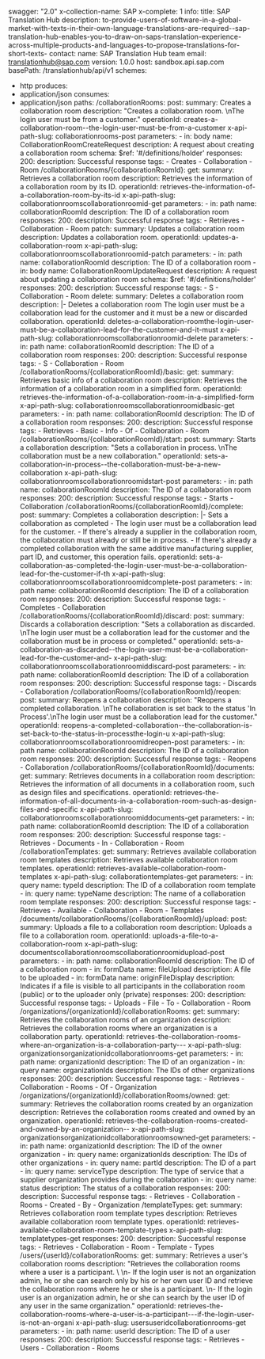 swagger: "2.0"
x-collection-name: SAP
x-complete: 1
info:
  title: SAP Translation Hub
  description: to-provide-users-of-software-in-a-global-market-with-texts-in-their-own-language-translations-are-required--sap-translation-hub-enables-you-to-draw-on-saps-translation-experience-across-multiple-products-and-languages-to-propose-translations-for-short-texts-
  contact:
    name: SAP Translation Hub team
    email: translationhub@sap.com
  version: 1.0.0
host: sandbox.api.sap.com
basePath: /translationhub/api/v1
schemes:
- http
produces:
- application/json
consumes:
- application/json
paths:
  /collaborationRooms:
    post:
      summary: Creates a collaboration room
      description: "Creates a collaboration room.  \nThe login user must be from a
        customer."
      operationId: creates-a-collaboration-room--the-login-user-must-be-from-a-customer
      x-api-path-slug: collaborationrooms-post
      parameters:
      - in: body
        name: CollaborationRoomCreateRequest
        description: A request about creating a collaboration room
        schema:
          $ref: '#/definitions/holder'
      responses:
        200:
          description: Successful response
      tags:
      - Creates
      - Collaboration
      - Room
  /collaborationRooms/{collaborationRoomId}:
    get:
      summary: Retrieves a collaboration room
      description: Retrieves the information of a collaboration room by its ID.
      operationId: retrieves-the-information-of-a-collaboration-room-by-its-id
      x-api-path-slug: collaborationroomscollaborationroomid-get
      parameters:
      - in: path
        name: collaborationRoomId
        description: The ID of a collaboration room
      responses:
        200:
          description: Successful response
      tags:
      - Retrieves
      - Collaboration
      - Room
    patch:
      summary: Updates a collaboration room
      description: Updates a collaboration room.
      operationId: updates-a-collaboration-room
      x-api-path-slug: collaborationroomscollaborationroomid-patch
      parameters:
      - in: path
        name: collaborationRoomId
        description: The ID of a collaboration room
      - in: body
        name: CollaborationRoomUpdateRequest
        description: A request about updating a collaboration room
        schema:
          $ref: '#/definitions/holder'
      responses:
        200:
          description: Successful response
      tags:
      - S
      - Collaboration
      - Room
    delete:
      summary: Deletes a collaboration room
      description: |-
        Deletes a collaboration room
        The login user must be a collaboration lead for the customer and it must be a new or discarded collaboration.
      operationId: deletes-a-collaboration-roomthe-login-user-must-be-a-collaboration-lead-for-the-customer-and-it-must
      x-api-path-slug: collaborationroomscollaborationroomid-delete
      parameters:
      - in: path
        name: collaborationRoomId
        description: The ID of a collaboration room
      responses:
        200:
          description: Successful response
      tags:
      - S
      - Collaboration
      - Room
  /collaborationRooms/{collaborationRoomId}/basic:
    get:
      summary: Retrieves basic info of a collaboration room
      description: Retrieves the information of a collaboration room in a simplified
        form.
      operationId: retrieves-the-information-of-a-collaboration-room-in-a-simplified-form
      x-api-path-slug: collaborationroomscollaborationroomidbasic-get
      parameters:
      - in: path
        name: collaborationRoomId
        description: The ID of a collaboration room
      responses:
        200:
          description: Successful response
      tags:
      - Retrieves
      - Basic
      - Info
      - Of
      - Collaboration
      - Room
  /collaborationRooms/{collaborationRoomId}/start:
    post:
      summary: Starts a collaboration
      description: "Sets a collaboration in process.  \nThe collaboration must be
        a new collaboration."
      operationId: sets-a-collaboration-in-process--the-collaboration-must-be-a-new-collaboration
      x-api-path-slug: collaborationroomscollaborationroomidstart-post
      parameters:
      - in: path
        name: collaborationRoomId
        description: The ID of a collaboration room
      responses:
        200:
          description: Successful response
      tags:
      - Starts
      - Collaboration
  /collaborationRooms/{collaborationRoomId}/complete:
    post:
      summary: Completes a collaboration
      description: |-
        Sets a collaboration as completed
        - The login user must be a collaboration lead for the customer.
        - If there's already a supplier in the collaboration room, the collaboration must already or still be in process.
        - If there's already a completed collaboration with the same additive manufacturing supplier, part ID, and customer, this operation fails.
      operationId: sets-a-collaboration-as-completed-the-login-user-must-be-a-collaboration-lead-for-the-customer-if-th
      x-api-path-slug: collaborationroomscollaborationroomidcomplete-post
      parameters:
      - in: path
        name: collaborationRoomId
        description: The ID of a collaboration room
      responses:
        200:
          description: Successful response
      tags:
      - Completes
      - Collaboration
  /collaborationRooms/{collaborationRoomId}/discard:
    post:
      summary: Discards a collaboration
      description: "Sets a collaboration as discarded.  \nThe login user must be a
        collaboration lead for the customer and the collaboration must be in process
        or completed."
      operationId: sets-a-collaboration-as-discarded--the-login-user-must-be-a-collaboration-lead-for-the-customer-and-
      x-api-path-slug: collaborationroomscollaborationroomiddiscard-post
      parameters:
      - in: path
        name: collaborationRoomId
        description: The ID of a collaboration room
      responses:
        200:
          description: Successful response
      tags:
      - Discards
      - Collaboration
  /collaborationRooms/{collaborationRoomId}/reopen:
    post:
      summary: Reopens a collaboration
      description: "Reopens a completed collaboration.  \nThe collaboration is set
        back to the status 'In Process'.\nThe login user must be a collaboration lead
        for the customer."
      operationId: reopens-a-completed-collaboration--the-collaboration-is-set-back-to-the-status-in-processthe-login-u
      x-api-path-slug: collaborationroomscollaborationroomidreopen-post
      parameters:
      - in: path
        name: collaborationRoomId
        description: The ID of a collaboration room
      responses:
        200:
          description: Successful response
      tags:
      - Reopens
      - Collaboration
  /collaborationRooms/{collaborationRoomId}/documents:
    get:
      summary: Retrieves documents in a collaboration room
      description: Retrieves the information of all documents in a collaboration room,
        such as design files and specifications.
      operationId: retrieves-the-information-of-all-documents-in-a-collaboration-room-such-as-design-files-and-specific
      x-api-path-slug: collaborationroomscollaborationroomiddocuments-get
      parameters:
      - in: path
        name: collaborationRoomId
        description: The ID of a collaboration room
      responses:
        200:
          description: Successful response
      tags:
      - Retrieves
      - Documents
      - In
      - Collaboration
      - Room
  /collaborationTemplates:
    get:
      summary: Retrieves available collaboration room templates
      description: Retrieves available collaboration room templates.
      operationId: retrieves-available-collaboration-room-templates
      x-api-path-slug: collaborationtemplates-get
      parameters:
      - in: query
        name: typeId
        description: The ID of a collaboration room template
      - in: query
        name: typeName
        description: The name of a collaboration room template
      responses:
        200:
          description: Successful response
      tags:
      - Retrieves
      - Available
      - Collaboration
      - Room
      - Templates
  /documents/collaborationRooms/{collaborationRoomId}/upload:
    post:
      summary: Uploads a file to a collaboration room
      description: Uploads a file to a collaboration room.
      operationId: uploads-a-file-to-a-collaboration-room
      x-api-path-slug: documentscollaborationroomscollaborationroomidupload-post
      parameters:
      - in: path
        name: collaborationRoomId
        description: The ID of a collaboration room
      - in: formData
        name: fileUpload
        description: A file to be uploaded
      - in: formData
        name: originFileDisplay
        description: Indicates if a file is visible to all participants in the collaboration
          room (public) or to the uploader only (private)
      responses:
        200:
          description: Successful response
      tags:
      - Uploads
      - File
      - To
      - Collaboration
      - Room
  /organizations/{organizationId}/collaborationRooms:
    get:
      summary: Retrieves the collaboration rooms of an organization
      description: Retrieves the collaboration rooms where an organization is a collaboration
        party.
      operationId: retrieves-the-collaboration-rooms-where-an-organization-is-a-collaboration-party---
      x-api-path-slug: organizationsorganizationidcollaborationrooms-get
      parameters:
      - in: path
        name: organizationId
        description: The ID of an organization
      - in: query
        name: organizationIds
        description: The IDs of other organizations
      responses:
        200:
          description: Successful response
      tags:
      - Retrieves
      - Collaboration
      - Rooms
      - Of
      - Organization
  /organizations/{organizationId}/collaborationRooms/owned:
    get:
      summary: Retrieves the collaboration rooms created by an organization
      description: Retrieves the collaboration rooms created and owned by an organization.
      operationId: retrieves-the-collaboration-rooms-created-and-owned-by-an-organization--
      x-api-path-slug: organizationsorganizationidcollaborationroomsowned-get
      parameters:
      - in: path
        name: organizationId
        description: The ID of the owner organization
      - in: query
        name: organizationIds
        description: The IDs of other organizations
      - in: query
        name: partId
        description: The ID of a part
      - in: query
        name: serviceType
        description: The type of service that a supplier organization provides during
          the collaboration
      - in: query
        name: status
        description: The status of a collaboration
      responses:
        200:
          description: Successful response
      tags:
      - Retrieves
      - Collaboration
      - Rooms
      - Created
      - By
      - Organization
  /templateTypes:
    get:
      summary: Retrieves collaboration room template types
      description: Retrieves available collaboration room template types.
      operationId: retrieves-available-collaboration-room-template-types
      x-api-path-slug: templatetypes-get
      responses:
        200:
          description: Successful response
      tags:
      - Retrieves
      - Collaboration
      - Room
      - Template
      - Types
  /users/{userId}/collaborationRooms:
    get:
      summary: Retrieves a user's collaboration rooms
      description: "Retrieves the collaboration rooms where a user is a participant.
        \ \n- If the login user is not an organization admin, he or she can search
        only by his or her own user ID and retrieve the collaboration rooms where
        he or she is a participant.  \n- If the login user is an organization admin,
        he or she can search by the user ID of any user in the same organization."
      operationId: retrieves-the-collaboration-rooms-where-a-user-is-a-participant---if-the-login-user-is-not-an-organi
      x-api-path-slug: usersuseridcollaborationrooms-get
      parameters:
      - in: path
        name: userId
        description: The ID of a user
      responses:
        200:
          description: Successful response
      tags:
      - Retrieves
      - Users
      - Collaboration
      - Rooms